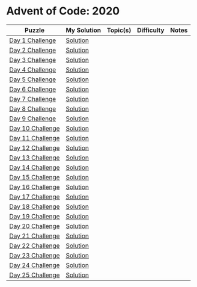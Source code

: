 # Advent of Code: 2020

| Puzzle | My Solution | Topic(s) | Difficulty | Notes |
|--------|-------------|----------|------------|-------|
| [Day 1 Challenge](https://adventofcode.com/2020/day/1) | [Solution](#) |  |  |  |
| [Day 2 Challenge](https://adventofcode.com/2020/day/2) | [Solution](#) |  |  |  |
| [Day 3 Challenge](https://adventofcode.com/2020/day/3) | [Solution](#) |  |  |  |
| [Day 4 Challenge](https://adventofcode.com/2020/day/4) | [Solution](#) |  |  |  |
| [Day 5 Challenge](https://adventofcode.com/2020/day/5) | [Solution](#) |  |  |  |
| [Day 6 Challenge](https://adventofcode.com/2020/day/6) | [Solution](#) |  |  |  |
| [Day 7 Challenge](https://adventofcode.com/2020/day/7) | [Solution](#) |  |  |  |
| [Day 8 Challenge](https://adventofcode.com/2020/day/8) | [Solution](#) |  |  |  |
| [Day 9 Challenge](https://adventofcode.com/2020/day/9) | [Solution](#) |  |  |  |
| [Day 10 Challenge](https://adventofcode.com/2020/day/10) | [Solution](#) |  |  |  |
| [Day 11 Challenge](https://adventofcode.com/2020/day/11) | [Solution](#) |  |  |  |
| [Day 12 Challenge](https://adventofcode.com/2020/day/12) | [Solution](#) |  |  |  |
| [Day 13 Challenge](https://adventofcode.com/2020/day/13) | [Solution](#) |  |  |  |
| [Day 14 Challenge](https://adventofcode.com/2020/day/14) | [Solution](#) |  |  |  |
| [Day 15 Challenge](https://adventofcode.com/2020/day/15) | [Solution](#) |  |  |  |
| [Day 16 Challenge](https://adventofcode.com/2020/day/16) | [Solution](#) |  |  |  |
| [Day 17 Challenge](https://adventofcode.com/2020/day/17) | [Solution](#) |  |  |  |
| [Day 18 Challenge](https://adventofcode.com/2020/day/18) | [Solution](#) |  |  |  |
| [Day 19 Challenge](https://adventofcode.com/2020/day/19) | [Solution](#) |  |  |  |
| [Day 20 Challenge](https://adventofcode.com/2020/day/20) | [Solution](#) |  |  |  |
| [Day 21 Challenge](https://adventofcode.com/2020/day/21) | [Solution](#) |  |  |  |
| [Day 22 Challenge](https://adventofcode.com/2020/day/22) | [Solution](#) |  |  |  |
| [Day 23 Challenge](https://adventofcode.com/2020/day/23) | [Solution](#) |  |  |  |
| [Day 24 Challenge](https://adventofcode.com/2020/day/24) | [Solution](#) |  |  |  |
| [Day 25 Challenge](https://adventofcode.com/2020/day/25) | [Solution](#) |  |  |  |
